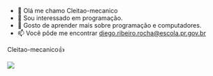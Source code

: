 - 👋 Olá me chamo Cleitao-mecanico
- 👀 Sou interessado em programação.
- 🌱 Gosto de aprender mais sobre programação e computadores. 
- 📫 Você pôde me encontrar diego.ribeiro.rocha@escola.pr.gov.br

Cleitao-mecanico👍
  
<img src="https://img.shields.io/badge/GitHub-100000?style=for-the-badge&logo=github&logoColor=white"/>
